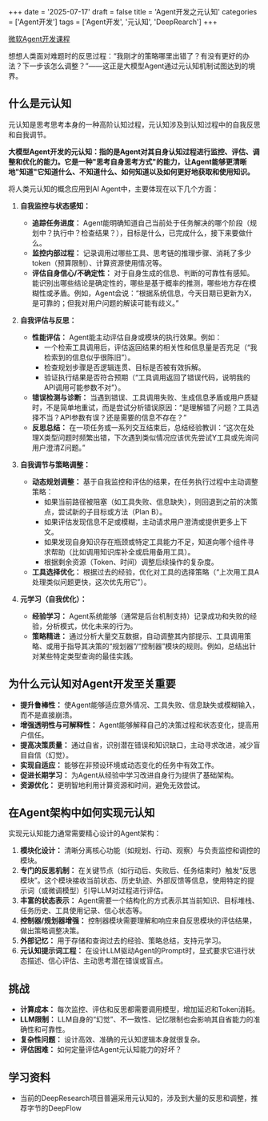 +++ 
date = '2025-07-17' 
draft = false 
title = 'Agent开发之元认知' 
categories = ['Agent开发'] 
tags = ['Agent开发', '元认知', 'DeepRearch'] 
+++

[微软Agent开发课程](https://github.com/microsoft/ai-agents-for-beginners/blob/main/09-metacognition/README.md)

想想人类面对难题时的反思过程：“我刚才的策略哪里出错了？有没有更好的办法？下一步该怎么调整？”——这正是大模型Agent通过元认知机制试图达到的境界。

## 什么是元认知

元认知是思考思考本身的一种高阶认知过程，元认知涉及到认知过程中的自我反思和自我调节。


**大模型Agent开发的元认知：指的是Agent对其自身认知过程进行监控、评估、调整和优化的能力。它是一种"思考自身思考方式"的能力，让Agent能够更清晰地"知道"它知道什么、不知道什么、如何知道以及如何更好地获取和使用知识。**

将人类元认知的概念应用到AI Agent中，主要体现在以下几个方面：

1.  **自我监控与状态感知：**
    *   **追踪任务进度：** Agent能明确知道自己当前处于任务解决的哪个阶段（规划中？执行中？检查结果？），目标是什么，已完成什么，接下来要做什么。
    *   **监控内部过程：** 记录调用过哪些工具、思考链的推理步骤、消耗了多少token（预算限制）、计算资源使用情况等。
    *   **评估自身信心/不确定性：** 对于自身生成的信息、判断的可靠性有感知。能识别出哪些结论是确定性的，哪些是基于概率的推测，哪些地方存在模糊性或矛盾。例如，Agent会说：“根据系统信息，今天日期已更新为X，是可靠的；但我对用户问题的解读可能有歧义。”

2.  **自我评估与反思：**
    *   **性能评估：** Agent能主动评估自身或模块的执行效果。例如：
        *   一个检索工具调用后，评估返回结果的相关性和信息量是否充足（“我检索到的信息似乎很陈旧”）。
        *   检查规划步骤是否逻辑连贯、目标是否被有效拆解。
        *   验证执行结果是否符合预期（“工具调用返回了错误代码，说明我的API调用可能参数不对”）。
    *   **错误检测与诊断：** 当遇到错误、工具调用失败、生成信息矛盾或用户质疑时，不是简单地重试，而是尝试分析错误原因：“是理解错了问题？工具选择不当？API参数有误？还是需要的信息不存在？”
    *   **反思总结：** 在一项任务或一系列交互结束后，总结经验教训：“这次在处理X类型问题时频繁出错，下次遇到类似情况应该优先尝试Y工具或先询问用户澄清Z问题。”

3.  **自我调节与策略调整：**
    *   **动态规划调整：** 基于自我监控和评估的结果，在任务执行过程中主动调整策略：
        *   如果当前路径被阻塞（如工具失败、信息缺失），则回退到之前的决策点，尝试新的子目标或方法（Plan B）。
        *   如果评估发现信息不足或模糊，主动请求用户澄清或提供更多上下文。
        *   如果发现自身知识存在瓶颈或特定工具能力不足，知道向哪个组件寻求帮助（比如调用知识库补全或启用备用工具）。
        *   根据剩余资源（Token、时间）调整后续操作的复杂度。
    *   **工具选择优化：** 根据过去的经验，优化对工具的选择策略（“上次用工具A处理类似问题更快，这次优先用它”）。

4.  **元学习（自我优化）：**
    *   **经验学习：** Agent系统能够（通常是后台机制支持）记录成功和失败的经验，分析模式，优化未来的行为。
    *   **策略精进：** 通过分析大量交互数据，自动调整其内部提示、工具调用策略、或用于指导其决策的“规划器”/“控制器”模块的规则。例如，总结出针对某些特定类型查询的最佳实践。

## 为什么元认知对Agent开发至关重要

*   **提升鲁棒性：** 使Agent能够适应意外情况、工具失败、信息缺失或模糊输入，而不是直接崩溃。
*   **增强透明性与可解释性：** Agent能够解释自己的决策过程和状态变化，提高用户信任。
*   **提高决策质量：** 通过自省，识别潜在错误和知识缺口，主动寻求改进，减少盲目自信（幻觉）。
*   **实现自适应：** 能够在非预设环境或动态变化的任务中有效工作。
*   **促进长期学习：** 为Agent从经验中学习改进自身行为提供了基础架构。
*   **资源优化：** 更明智地利用计算资源和时间，避免无效尝试。

## 在Agent架构中如何实现元认知

实现元认知能力通常需要精心设计的Agent架构：

1.  **模块化设计：** 清晰分离核心功能（如规划、行动、观察）与负责监控和调控的模块。
2.  **专门的反思机制：** 在关键节点（如行动后、失败后、任务结束时）触发“反思模块”。这个模块接收当前状态、历史轨迹、外部反馈等信息，使用特定的提示词（或微调模型）引导LLM对过程进行评估。
3.  **丰富的状态表示：** Agent需要一个结构化的方式表示其当前知识、目标堆栈、任务历史、工具使用记录、信心状态等。
4.  **控制器/规划器增强：** 控制器模块需要理解和响应来自反思模块的评估结果，做出策略调整决策。
5.  **外部记忆：** 用于存储和查询过去的经验、策略总结，支持元学习。
6.  **元认知提示词工程：** 在设计LLM驱动Agent的Prompt时，显式要求它进行状态描述、信心评估、主动思考潜在错误或盲点。

## 挑战

*   **计算成本：** 每次监控、评估和反思都需要调用模型，增加延迟和Token消耗。
*   **LLM限制：** LLM自身的“幻觉”、不一致性、记忆限制也会影响其自省能力的准确性和可靠性。
*   **复杂性问题：** 设计高效、准确的元认知逻辑本身就很复杂。
*   **评估困难：** 如何定量评估Agent元认知能力的好坏？


## 学习资料

- 当前的DeepResearch项目普遍采用元认知的，涉及到大量的反思和调整，推荐字节的DeepFlow
